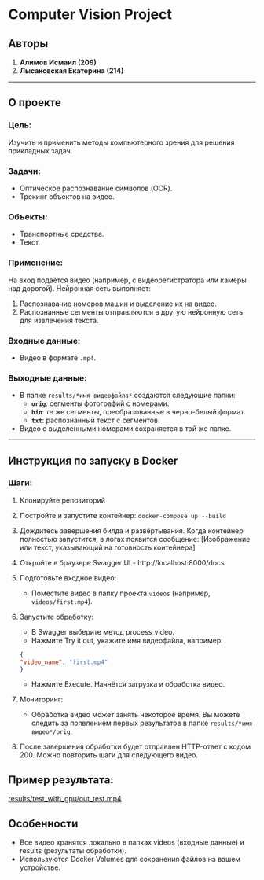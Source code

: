 # Computer Vision Project

## Авторы
1. **Алимов Исмаил (209)**
2. **Лысаковская Екатерина (214)**

---

## О проекте

### Цель:
Изучить и применить методы компьютерного зрения для решения прикладных задач.

### Задачи:
- Оптическое распознавание символов (OCR).
- Трекинг объектов на видео.

### Объекты:
- Транспортные средства.
- Текст.

### Применение:
На вход подаётся видео (например, с видеорегистратора или камеры над дорогой). Нейронная сеть выполняет:
1. Распознавание номеров машин и выделение их на видео.
2. Распознанные сегменты отправляются в другую нейронную сеть для извлечения текста.

### Входные данные:
- Видео в формате `.mp4`.

### Выходные данные:
- В папке `results/*имя видеофайла*` создаются следующие папки:
  - **`orig`**: сегменты фотографий с номерами.
  - **`bin`**: те же сегменты, преобразованные в черно-белый формат.
  - **`txt`**: распознанный текст с сегментов.
- Видео с выделенными номерами сохраняется в той же папке.

---

## Инструкция по запуску в Docker

### Шаги:
1. Клонируйте репозиторий
2. Постройте и запустите контейнер:
``` docker-compose up --build ```
3. Дождитесь завершения билда и развёртывания. Когда контейнер полностью запустится, в логах появится сообщение:
[Изображение или текст, указывающий на готовность контейнера]

4. Откройте в браузере Swagger UI - http://localhost:8000/docs

5. Подготовьте входное видео:
    - Поместите видео в папку проекта ```videos``` (например, ```videos/first.mp4```).
6. Запустите обработку:
    - В Swagger выберите метод process_video.
    - Нажмите Try it out, укажите имя видеофайла, например:
    ```json
    {
    "video_name": "first.mp4"
    }
    ```
    - Нажмите Execute. Начнётся загрузка и обработка видео.
7. Мониторинг:
    - Обработка видео может занять некоторое время. Вы можете следить за появлением первых результатов в папке ```results/*имя видео*/orig```.
8. После завершения обработки будет отправлен HTTP-ответ с кодом 200. Можно повторить шаги для следующего видео.    

## Пример результата:
[results/test_with_gpu/out_test.mp4](results/test_with_gpu/out_test.mp4)
## Особенности
- Все видео хранятся локально в папках videos (входные данные) и results (результаты обработки).
- Используются Docker Volumes для сохранения файлов на вашем устройстве.
